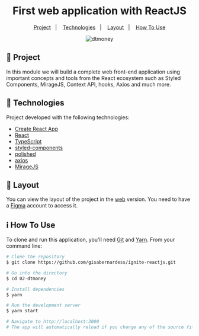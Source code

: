 <h1 align="center">
  First web application with ReactJS
</h1>

<p align="center">
  <a href="#-project">Project</a>&nbsp;&nbsp;&nbsp;|&nbsp;&nbsp;&nbsp;
  <a href="#-technologies">Technologies</a>&nbsp;&nbsp;&nbsp;|&nbsp;&nbsp;&nbsp;
  <a href="#-layout">Layout</a>&nbsp;&nbsp;&nbsp;|&nbsp;&nbsp;&nbsp;
  <a href="#-how-to-use">How To Use</a>
</p>

<p align="center">
  <img alt="dtmoney" src="https://github.com/gisabernardess/ignite-reactjs/blob/main/02-dtmoney/.github/dtmoney.png">
</p>

## 💬 Project

In this module we will build a complete web front-end application using important concepts and tools from the React ecosystem such as Styled Components, MirageJS, Context API, hooks, Axios and much more.

## 🚀 Technologies

Project developed with the following technologies:

- [Create React App](https://create-react-app.dev/)
- [React](https://reactjs.org)
- [TypeScript](https://www.typescriptlang.org/)
- [styled-components](https://styled-components.com/)
- [polished](https://polished.js.org/)
- [axios](https://github.com/axios/axios)
- [MirageJS](https://miragejs.com/)

## 🔖 Layout

You can view the layout of the project in the [web](https://www.figma.com/file/sMfR4nwqNjY67u9O0vwCUo/dtmoney?node-id=1%3A147) version. You need to have a [Figma](https://www.figma.com/) account to access it.

## ℹ️ How To Use

To clone and run this application, you'll need [Git](https://git-scm.com) and [Yarn](https://legacy.yarnpkg.com). From your command line:

```bash
# Clone the repository
$ git clone https://github.com/gisabernardess/ignite-reactjs.git

# Go into the directory
$ cd 02-dtmoney

# Install dependencies
$ yarn

# Run the development server
$ yarn start

# Navigate to http://localhost:3000
# The app will automatically reload if you change any of the source files.
```
